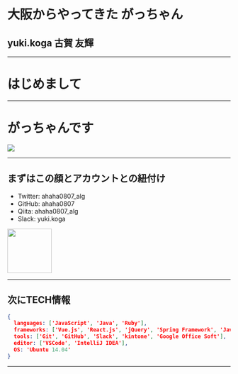 # 大阪からやってきた **がっちゃん**
## yuki.koga 古賀 友輝

---

# はじめまして

---

# がっちゃんです
![](https://avatars2.githubusercontent.com/u/16623885)

---

## まずはこの顔とアカウントとの紐付け

- Twitter: ahaha0807_alg
- GitHub: ahaha0807
- Qiita: ahaha0807_alg
- Slack: yuki.koga

<img src='https://avatars2.githubusercontent.com/u/16623885' width="100px" height="100px">

---

## 次にTECH情報

```json:MyProfile.json
{
  languages: ['JavaScript', 'Java', 'Ruby'],
  frameworks: ['Vue.js', 'React.js', 'jQuery', 'Spring Framework', 'Java EE', 'Ruby on Rails', 'sinatra'],
  tools: ['Git', 'GitHub', 'Slack', 'kintone', 'Google Office Soft'],
  editor: ['VSCode', 'IntelliJ IDEA'],
  OS: 'Ubuntu 14.04'
}
```

---
